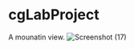 # cgLabProject
A mounatin view.
![Screenshot (17)](https://github.com/txxasif/cgLabProject/assets/54706529/703df0fe-e225-4292-8763-a44b184dc4a4)
